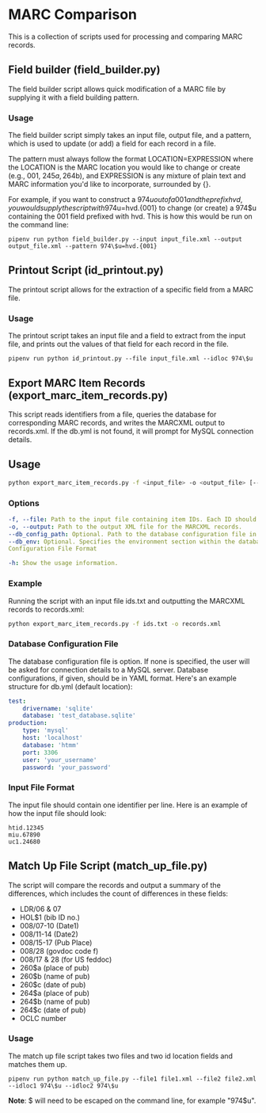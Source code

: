 # MARC Comparison

This is a collection of scripts used for processing and comparing MARC records.

## Field builder (field_builder.py)
The field builder script allows quick modification of a MARC file by supplying it with a field building pattern.

### Usage
The field builder script simply takes an input file, output file, and a pattern, which is used to update (or add) a field for each record in a file.

The pattern must always follow the format LOCATION=EXPRESSION where the LOCATION is the MARC location you would like to change or create (e.g., 001, 245$a, 264$b), and EXPRESSION is any mixture of plain text and MARC information you'd like to incorporate, surrounded by {}.

For example, if you want to construct a 974$u out of a 001 and the prefix hvd, you would supply the script with 974$u=hvd.{001} to change (or create) a 974$u containing the 001 field prefixed with hvd. This is how this would be run on the command line:

```
pipenv run python field_builder.py --input input_file.xml --output output_file.xml --pattern 974\$u=hvd.{001}
```

## Printout Script (id_printout.py)
The printout script allows for the extraction of a specific field from a MARC file.

### Usage
The printout script takes an input file and a field to extract from the input file, and prints out the values of that field for each record in the file.

```
pipenv run python id_printout.py --file input_file.xml --idloc 974\$u
```

## Export MARC Item Records (export_marc_item_records.py)
This script reads identifiers from a file, queries the database for corresponding MARC records, and writes the MARCXML output to records.xml. If the db.yml is not found, it will prompt for MySQL connection details.

## Usage

```bash
python export_marc_item_records.py -f <input_file> -o <output_file> [--db_config_path <db_config.yml>] [--db_env <environment>]
```

### Options
```yaml
-f, --file: Path to the input file containing item IDs. Each ID should be on a separate line.
-o, --output: Path to the output XML file for the MARCXML records.
--db_config_path: Optional. Path to the database configuration file in YAML format. If not provided and the default db.yml is not found, the script will prompt for MySQL connection details.
--db_env: Optional. Specifies the environment section within the database configuration file to use. Default: production
Configuration File Format

-h: Show the usage information.
```

### Example
Running the script with an input file ids.txt and outputting the MARCXML records to records.xml:

```bash
python export_marc_item_records.py -f ids.txt -o records.xml
```

### Database Configuration File
The database configuration file is option. If none is specified, the user will be asked for connection details to a MySQL server. Database configurations, if given, should be in YAML format. Here's an example structure for db.yml (default location):

```yaml
test: 
    drivername: 'sqlite'
    database: 'test_database.sqlite'
production:
    type: 'mysql'
    host: 'localhost'
    database: 'htmm'
    port: 3306
    user: 'your_username'
    password: 'your_password'
```

### Input File Format
The input file should contain one identifier per line. Here is an example of how the input file should look:

```plaintext
htid.12345
miu.67890
uc1.24680
```

## Match Up File Script (match_up_file.py)
The script will compare the records and output a summary of the differences, which includes the count of differences in these fields:
- LDR/06 & 07			
- HOL$1 (bib ID no.)	
- 008/07-10 (Date1)		
- 008/11-14 (Date2)		
- 008/15-17 (Pub Place)	
- 008/28 (govdoc code f)	
- 008/17 & 28 (for US feddoc)	
- 260$a (place of pub)
- 260$b (name of pub)
- 260$c (date of pub)
- 264$a (place of pub)
- 264$b (name of pub)
- 264$c (date of pub)
- OCLC number

### Usage
The match up file script takes two files and two id location fields and matches them up.

```
pipenv run python match_up_file.py --file1 file1.xml --file2 file2.xml --idloc1 974\$u --idloc2 974\$u
```

**Note**: $ will need to be escaped on the command line, for example "974\$u".
